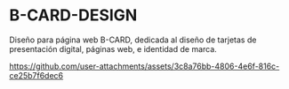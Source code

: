 

# B-CARD-DESIGN
Diseño para página web B-CARD, dedicada al diseño de tarjetas de presentación digital, páginas web, e identidad de marca.


https://github.com/user-attachments/assets/3c8a76bb-4806-4e6f-816c-ce25b7f6dec6
